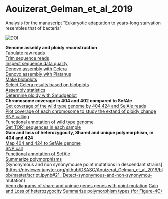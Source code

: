 # Aouizerat_Gelman_et_al_2019
Analysis for the manuscript "Eukaryotic adaptation to years-long starvation resembles that of bacteria"  
  
[![DOI](https://zenodo.org/badge/167777256.svg)](https://zenodo.org/badge/latestdoi/167777256)
  
**Genome assebly and ploidy reconstruction**  
[Tabulate raw reads](https://nbviewer.jupyter.org/github/DSASC/Aouizerat_Gelman_et_al_2019/blob/master/script.ipynb#1.-Tabulate-fastq-files)  
[Trim sequence reads](https://nbviewer.jupyter.org/github/DSASC/Aouizerat_Gelman_et_al_2019/blob/master/script.ipynb#2.-Trim-reads)  
[Inspect sequence data quality](https://nbviewer.jupyter.org/github/DSASC/Aouizerat_Gelman_et_al_2019/blob/master/script.ipynb#3.-Fastqc)  
[Denovo assembly with Celera](https://nbviewer.jupyter.org/github/DSASC/Aouizerat_Gelman_et_al_2019/blob/master/script.ipynb#4.1-Celera)  
[Denovo assembly with Platanus](https://nbviewer.jupyter.org/github/DSASC/Aouizerat_Gelman_et_al_2019/blob/master/script.ipynb#4.2-Platanus)  
[Make blobplots](https://nbviewer.jupyter.org/github/DSASC/Aouizerat_Gelman_et_al_2019/blob/master/script.ipynb#5.-Plot-blobs)  
[Select Celera results based on blobplots](https://nbviewer.jupyter.org/github/DSASC/Aouizerat_Gelman_et_al_2019/blob/master/script.ipynb#6.-Denovo-assembly-conclusions-from-blobtools:)  
[Assembly statistics](https://nbviewer.jupyter.org/github/DSASC/Aouizerat_Gelman_et_al_2019/blob/master/script.ipynb#7.-Assembly-statistics)  
[Determine ploidy with Smudgeplot](https://nbviewer.jupyter.org/github/DSASC/Aouizerat_Gelman_et_al_2019/blob/master/script.ipynb#8.-Ploidy---smudgeplots)  
**Chromosome coverage in 404 and 402 compared to SefAle**  
[Get coverage of the wild type genome by 404,424 and SelAle reads](https://nbviewer.jupyter.org/github/DSASC/Aouizerat_Gelman_et_al_2019/blob/master/script.ipynb#10.-Map-reads-to-reference-genome)  
[Plot coverage of each chromosome to study the extand of ploidy change](https://nbviewer.jupyter.org/github/DSASC/Aouizerat_Gelman_et_al_2019/blob/master/script.ipynb#10.4-Plot-coverage)  
[SNP calling](https://nbviewer.jupyter.org/github/DSASC/Aouizerat_Gelman_et_al_2019/blob/master/script.ipynb#11.-SNP-calling)  
[Functional annotation of wild type genome](https://nbviewer.jupyter.org/github/DSASC/Aouizerat_Gelman_et_al_2019/blob/master/script.ipynb#12.-Functional-annotation-of-reference-genome-genes)  
[Get TOR1 sequences in each sample](https://nbviewer.jupyter.org/github/DSASC/Aouizerat_Gelman_et_al_2019/blob/master/script.ipynb#13.-Consensus-sequences-for-the-TOR1-gene)  
**Gain and loss of heterozygocity, Shared and unique polymorphism, in 404 and 424**  
[Map 404 and 424 to SefAle genome](https://nbviewer.jupyter.org/github/DSASC/Aouizerat_Gelman_et_al_2019/blob/master/script.ipynb#14.-Map-404-and-402-to-SefAle)  
[SNP call](https://nbviewer.jupyter.org/github/DSASC/Aouizerat_Gelman_et_al_2019/blob/master/script.ipynb#15.-SNPs-in-SefAle,-404-and-424-compared-to-SefAle)  
[Functional annotation of SefAle](https://nbviewer.jupyter.org/github/DSASC/Aouizerat_Gelman_et_al_2019/blob/master/script.ipynb#16.-identify-genes-in-SefAle)  
[Summarize polymorphisms](https://nbviewer.jupyter.org/github/DSASC/Aouizerat_Gelman_et_al_2019/blob/master/script.ipynb#19.-Summarize-polymorphism-in-404,-424-compared-to-SefAle)  
[Synonymous and non synonymouse point mutations in descendant strains](https://nbviewer.jupyter.org/github/DSASC/Aouizerat_Gelman_et_al_2019/blob/master/script.ipynb#21.-Detect-synonymous-and-non-synonymou- mutation)  
[Venn diagrams of share and unique genes genes with point mutation](https://nbviewer.jupyter.org/github/DSASC/Aouizerat_Gelman_et_al_2019/blob/master/script.ipynb#22.-Venn-diagrams-of-genes-with-point-mutations,-homozygote-in-SefAle-and-homozygote-in-424,-404)
[Gain and Loss of heterozygocity](https://nbviewer.jupyter.org/github/DSASC/Aouizerat_Gelman_et_al_2019/blob/master/script.ipynb#23.-Summarize-gain-and-loss-of-heterozygocity)
[Summarize polymorphism types (for Figure-4C)](#24.-Summarize-polymorphism-types-for-Figure-4C)